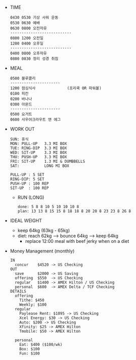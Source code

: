 * TIME
  ```
  0430 0530 기상 샤워 운동 
  0530 0630 예배
  0630 0800 오전자유
  ---------------------------
  0800 1200 오전일
  1200 0400 오후일              
  ---------------------------
  0400 0800 오후자유
  0800 0830 정리 성경 취침
  ```

* MEAL
  ```
  0500 블루콜리
  ----------------------
  1200 점심식사              (프리쿡 OR 파워볼)
  0100 피칸
  0200 바나나
  0300 아몬드
  ----------------------
  0500 요거트
  0600 사우어크라우트 앤 에그
  ```

* WORK OUT
  ```
  SUN: 휴식
  MON: PULL-UP   3.3 MI BOX
  TUE: RING-DIP  3.3 MI BOX
  WED: SIT-UP    3.3 MI BOX
  THU: PUSH-UP   3.3 MI BOX
  FRI: SIT-UP    1.3 MI & DUMBBELLS
  SAT:           LONG MI BOX

  PULL-UP : 5 SET
  RING-DIP: 5 SET
  PUSH-UP : 100 REP
  SIT-UP  : 100 REP
  ```

  * RUN (LONG)
    ```
    done: 5 8 8 10 5 10 10 10 8
    plan: 13 13 8 15 15 8 18 18 8 20 20 8 23 23 8 26 8
    ```

* IDEAL WEIGHT
  * keep 64kg (63kg - 65kg)
  * diet: reach 62kg --> bounce 64kg --> keep 64kg
    * replace 12:00 meal with beef jerky when on a diet

* Money Management (monthly)
  ```
  IN
    concur    $4520 -> US Checking
  OUT
    save      $2000 -> US Saving
    offering  $550  -> US Checking
    regular   $1400 -> AMEX Hilton / US Checking
    personal  $600  -> AMEX Delta / TCF Checking
  DETAILS
    offering
      Tithe: $450
      Weekly: $100
    regular
      Paylease Rent: $1095 -> US Checking
      Xcel Energy: $30 -> US Checking
      Auto: $200 -> US Checking
      Xfinity: $25 -> AMEX Hilton
      Tmobile: $50 -> AMEX Hilton
      
    personal
      Eat: $400 ($100/wk)
      Box: $100
      Fun: $100
  ```
